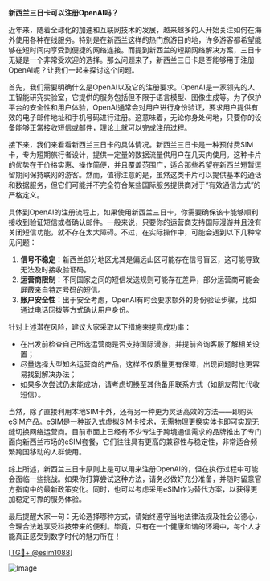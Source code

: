 **新西兰三日卡可以注册OpenAI吗？**

近年来，随着全球化的加速和互联网技术的发展，越来越多的人开始关注如何在海外使用各种在线服务。特别是在新西兰这样的热门旅游目的地，许多游客都希望能够在短时间内享受到便捷的网络连接。而提到新西兰的短期网络解决方案，三日卡无疑是一个非常受欢迎的选择。那么问题来了，新西兰三日卡是否能够用于注册OpenAI呢？让我们一起来探讨这个问题。

首先，我们需要明确什么是OpenAI以及它的注册要求。OpenAI是一家领先的人工智能研究实验室，它提供的服务包括但不限于语言模型、图像生成等。为了保护平台的安全性和用户体验，OpenAI通常会对用户进行身份验证，要求用户提供有效的电子邮件地址和手机号码进行注册。这意味着，无论你身处何地，只要你的设备能够正常接收短信或邮件，理论上就可以完成注册过程。

接下来，我们来看看新西兰三日卡的具体情况。新西兰三日卡是一种预付费SIM卡，专为短期旅行者设计，提供一定量的数据流量供用户在几天内使用。这种卡片的优势在于价格实惠、操作简便，并且覆盖范围广，适合那些希望在新西兰短暂逗留期间保持联网的游客。然而，值得注意的是，虽然这类卡片可以提供基本的通话和数据服务，但它们可能并不完全符合某些国际服务提供商对于“有效通信方式”的严格定义。

具体到OpenAI的注册流程上，如果使用新西兰三日卡，你需要确保该卡能够顺利接收到验证短信或者确认邮件。一般来说，只要你的运营商支持国际漫游并且没有关闭短信功能，就不存在太大障碍。不过，在实际操作中，可能会遇到以下几种常见问题：

1. **信号不稳定**：新西兰部分地区尤其是偏远山区可能存在信号盲区，这可能导致无法及时接收验证码。
2. **运营商限制**：不同国家之间的短信发送规则可能存在差异，部分运营商可能会屏蔽来自特定号码的短信。
3. **账户安全性**：出于安全考虑，OpenAI有时会要求额外的身份验证步骤，比如通过电话回拨等方式确认用户身份。

针对上述潜在风险，建议大家采取以下措施来提高成功率：
- 在出发前检查自己所选运营商是否支持国际漫游，并提前咨询客服了解相关设置；
- 尽量选择大型知名运营商的产品，这样不仅质量更有保障，出现问题时也更容易找到解决办法；
- 如果多次尝试仍未能成功，请考虑切换至其他备用联系方式（如朋友帮忙代收短信）。

当然，除了直接利用本地SIM卡外，还有另一种更为灵活高效的方法——即购买eSIM产品。eSIM是一种嵌入式虚拟SIM卡技术，无需物理更换实体卡即可实现无缝切换网络运营商。目前市面上已经有不少专注于跨境通信需求的品牌推出了专门面向新西兰市场的eSIM套餐，它们往往具有更高的兼容性与稳定性，非常适合频繁跨国移动的人群使用。

综上所述，新西兰三日卡原则上是可以用来注册OpenAI的，但在执行过程中可能会面临一些挑战。如果你打算尝试这种方法，请务必做好充分准备，并随时留意官方指南中的最新政策变化。同时，也可以考虑采用eSIM作为替代方案，以获得更加稳定可靠的服务体验。

最后提醒大家一句：无论选择哪种方式，请始终遵守当地法律法规及社会公德心，合理合法地享受科技带来的便利。毕竟，只有在一个健康和谐的环境中，每个人才能真正感受到数字时代的魅力所在！

[[TG💪+ @esim1088](https://t.me/s/esim1088)]

![Image](https://i.postimg.cc/4NQfJmqS/Snipaste-2025-05-13-00-14-12.png)